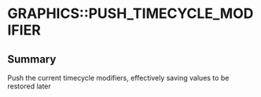 # GRAPHICS::PUSH_TIMECYCLE_MODIFIER

## Summary
Push the current timecycle modifiers, effectively saving values to be restored later
